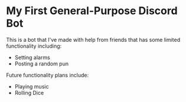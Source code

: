 # My First General-Purpose Discord Bot
This is a bot that I've made with help from friends that has some limited functionality including:
* Setting alarms
* Posting a random pun

 Future functionality plans include:
* Playing music
* Rolling Dice

